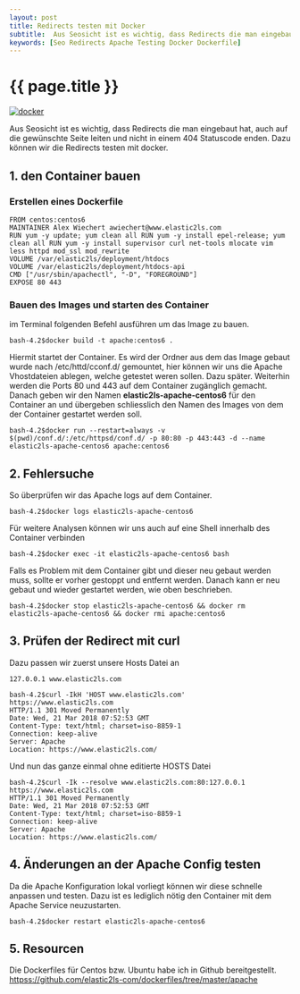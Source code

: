 ```yaml
---
layout: post
title: Redirects testen mit Docker
subtitle:  Aus Seosicht ist es wichtig, dass Redirects die man eingebaut hat, auch auf die gewünschte Seite leiten und nicht in einem 404 Statuscode enden. Dazu können wir die Redirects vorab testen mit docker.
keywords: [Seo Redirects Apache Testing Docker Dockerfile]
---
```

# {{ page.title }}

[![docker](https://s.elastic2ls.com/wp-content/uploads/2018/02/27203623/DockerLogo-300x150.png)](https://s.elastic2ls.com/wp-content/uploads/2018/02/27203623/DockerLogo.png)

Aus Seosicht ist es wichtig, dass Redirects die man eingebaut hat, auch auf die gewünschte Seite leiten und nicht in einem 404 Statuscode enden. Dazu können wir die Redirects testen mit docker.

## 1\. den Container bauen

### Erstellen eines Dockerfile

```
FROM centos:centos6
MAINTAINER Alex Wiechert awiechert@www.elastic2ls.com
RUN yum -y update; yum clean all RUN yum -y install epel-release; yum clean all RUN yum -y install supervisor curl net-tools mlocate vim less httpd mod_ssl mod_rewrite
VOLUME /var/elastic2ls/deployment/htdocs
VOLUME /var/elastic2ls/deployment/htdocs-api
CMD ["/usr/sbin/apachectl", "-D", "FOREGROUND"]
EXPOSE 80 443
```

### Bauen des Images und starten des Container

im Terminal folgenden Befehl ausführen um das Image zu bauen.

```
bash-4.2$docker build -t apache:centos6 .
```

Hiermit startet der Container. Es wird der Ordner aus dem das Image gebaut wurde nach /etc/httd/cconf.d/ gemountet, hier können wir uns die Apache Vhostdateien ablegen, welche getestet weren sollen. Dazu später. Weiterhin werden die Ports 80 und 443 auf dem Container zugänglich gemacht. Danach geben wir den Namen **elastic2ls-apache-centos6** für den Container an und übergeben schliesslich den Namen des Images von dem der Container gestartet werden soll.

```
bash-4.2$docker run --restart=always -v $(pwd)/conf.d/:/etc/httpsd/conf.d/ -p 80:80 -p 443:443 -d --name elastic2ls-apache-centos6 apache:centos6
```

## 2\. Fehlersuche

So überprüfen wir das Apache logs auf dem Container.

```
bash-4.2$docker logs elastic2ls-apache-centos6
```

Für weitere Analysen können wir uns auch auf eine Shell innerhalb des Container verbinden

```
bash-4.2$docker exec -it elastic2ls-apache-centos6 bash
```

Falls es Problem mit dem Container gibt und dieser neu gebaut werden muss, sollte er vorher gestoppt und entfernt werden. Danach kann er neu gebaut und wieder gestartet werden, wie oben beschrieben.

```
bash-4.2$docker stop elastic2ls-apache-centos6 && docker rm elastic2ls-apache-centos6 && docker rmi apache:centos6
```

## 3\. Prüfen der Redirect mit curl

Dazu passen wir zuerst unsere Hosts Datei an

```
127.0.0.1 www.elastic2ls.com
```

```
bash-4.2$curl -IkH 'HOST www.elastic2ls.com' https://www.elastic2ls.com
HTTP/1.1 301 Moved Permanently
Date: Wed, 21 Mar 2018 07:52:53 GMT
Content-Type: text/html; charset=iso-8859-1
Connection: keep-alive
Server: Apache
Location: https://www.elastic2ls.com/
```

Und nun das ganze einmal ohne editierte HOSTS Datei

```
bash-4.2$curl -Ik --resolve www.elastic2ls.com:80:127.0.0.1 https://www.elastic2ls.com
HTTP/1.1 301 Moved Permanently
Date: Wed, 21 Mar 2018 07:52:53 GMT
Content-Type: text/html; charset=iso-8859-1
Connection: keep-alive
Server: Apache
Location: https://www.elastic2ls.com/
```

## 4\. Änderungen an der Apache Config testen

Da die Apache Konfiguration lokal vorliegt können wir diese schnelle anpassen und testen. Dazu ist es lediglich nötig den Container mit dem Apache Service neuzustarten.

```
bash-4.2$docker restart elastic2ls-apache-centos6
```

## 5\. Resourcen

Die Dockerfiles für Centos bzw. Ubuntu habe ich in Github bereitgestellt. [httpss://github.com/elastic2ls-com/dockerfiles/tree/master/apache](httpss://github.com/elastic2ls-com/dockerfiles/tree/master/apache)
